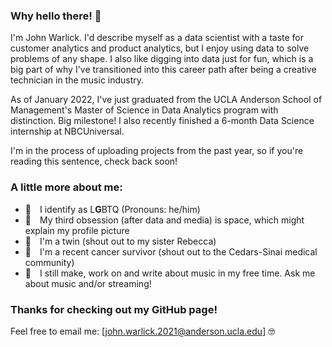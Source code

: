 ### Why hello there! 👋

I'm John Warlick. I'd describe myself as a data scientist with a taste for customer analytics and product analytics, but I enjoy using data to solve problems of any shape. I also like digging into data just for fun, which is a big part of why I've transitioned into this career path after being a creative technician in the music industry.

As of January 2022, I've just graduated from the UCLA Anderson School of Management's Master of Science in Data Analytics program with distinction. Big milestone! I also recently finished a 6-month Data Science internship at NBCUniversal.

I'm in the process of uploading projects from the past year, so if you're reading this sentence, check back soon!

### A little more about me:
- 👬 I identify as L**G**BTQ (Pronouns: he/him) 
- 🚀 My third obsession (after data and media) is space, which might explain my profile picture
- 👯 I'm a twin (shout out to my sister Rebecca)
- 🏥 I'm a recent cancer survivor (shout out to the Cedars-Sinai medical community)
- 🎼 I still make, work on and write about music in my free time. Ask me about music and/or streaming!

### Thanks for checking out my GitHub page!
Feel free to email me: [john.warlick.2021@anderson.ucla.edu] 🤓
